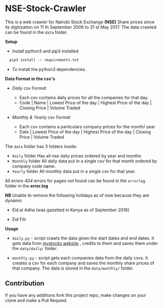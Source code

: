 
# NSE-Stock-Crawler

This is a web crawler for Nairobi Stock Exchange **(NSE)** Share prices since its digitization on 11 th September 2006 to 31 st May 2017.
The data crawled can be found in the `data` folder.

**Setup**

- Install python3 and pip3 installed
 ```sh
   pip3 install -r requirements.txt
  ``` 
  - To install the python3 dependencies.


**Data Format in the csv's**

* *Daily csv Format*
    * Each csv contains daily prices for all the companies for that day.
    *  Code | Name | Lowest Price of the day | Highest Price of the day | Closing Price | Volume Traded

* *Monthly & Yearly csv Format*
    * Each csv contains a particulars company prices for the month/ year
   * Date | Lowest Price of the day | Highest Price of the day | Closing Price | Volume Traded

The `data` folder has 3 folders inside:
* `Daily` folder
Has all nse daily prices ordered by year and months
* `Monthly` folder
All daily data put in a single csv for that month ordered by company code name.
* `Yearly` folder
All monthly data put in a single csv for that year.

All errors *404* errors for pages not found can be found in the `errorlog` folder in the **error.log**

**NB** Unable to remove the following holidays as of now because they are dynamic
 - Eid al Adha (was gazetted in Kenya as of September 2016)
 
 - Eid Fitr 
 
 
**Usage**

 - `daily.py` - script crawls the data given the start dates and end dates.
                It gets data from [mystocks website](https://live.mystocks.co.ke/) , credits to them and saves them under the
                `data/daily/` folder.
                
 - `monthly.py` - script gets each companies data from the daily csvs. It creates a csv for each company and saves the monthly
                  share prices of that company. The data is stored in the `data/monthly/` folder.


 
## Contribution 

If you have any additions fork this project repo, make changes on your clone and make a Pull Request. 